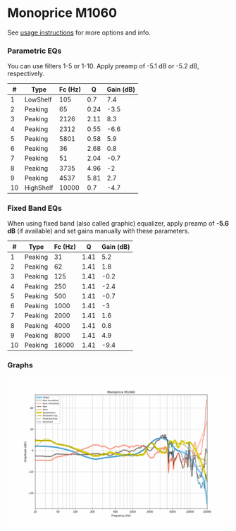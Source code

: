 # Monoprice M1060
See [usage instructions](https://github.com/jaakkopasanen/AutoEq#usage) for more options and info.

### Parametric EQs
You can use filters 1-5 or 1-10. Apply preamp of -5.1 dB or -5.2 dB, respectively.

|   # | Type      |   Fc (Hz) |    Q |   Gain (dB) |
|-----|-----------|-----------|------|-------------|
|   1 | LowShelf  |       105 | 0.7  |         7.4 |
|   2 | Peaking   |        65 | 0.24 |        -3.5 |
|   3 | Peaking   |      2126 | 2.11 |         8.3 |
|   4 | Peaking   |      2312 | 0.55 |        -6.6 |
|   5 | Peaking   |      5801 | 0.58 |         5.9 |
|   6 | Peaking   |        36 | 2.68 |         0.8 |
|   7 | Peaking   |        51 | 2.04 |        -0.7 |
|   8 | Peaking   |      3735 | 4.96 |        -2   |
|   9 | Peaking   |      4537 | 5.81 |         2.7 |
|  10 | HighShelf |     10000 | 0.7  |        -4.7 |

### Fixed Band EQs
When using fixed band (also called graphic) equalizer, apply preamp of **-5.6 dB** (if available) and set gains manually with these parameters.

|   # | Type    |   Fc (Hz) |    Q |   Gain (dB) |
|-----|---------|-----------|------|-------------|
|   1 | Peaking |        31 | 1.41 |         5.2 |
|   2 | Peaking |        62 | 1.41 |         1.8 |
|   3 | Peaking |       125 | 1.41 |        -0.2 |
|   4 | Peaking |       250 | 1.41 |        -2.4 |
|   5 | Peaking |       500 | 1.41 |        -0.7 |
|   6 | Peaking |      1000 | 1.41 |        -3   |
|   7 | Peaking |      2000 | 1.41 |         1.6 |
|   8 | Peaking |      4000 | 1.41 |         0.8 |
|   9 | Peaking |      8000 | 1.41 |         4.9 |
|  10 | Peaking |     16000 | 1.41 |        -9.4 |

### Graphs
![](./Monoprice%20M1060.png)
